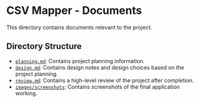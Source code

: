 # CSV Mapper - Documents
This directory contains documents relevant to the project.

## Directory Structure
- [`planning.md`](https://github.com/alexjthomson1882/csv-mapper/blob/master/docs/planning.md):
  Contains project planning information.
- [`design.md`](https://github.com/alexjthomson1882/csv-mapper/blob/master/docs/design.md):
  Contains design notes and design choices based on the project planning.
- [`review.md`](https://github.com/alexjthomson1882/csv-mapper/blob/master/docs/review.md):
  Contains a high-level review of the project after completion.
- [`images/screenshots`](https://github.com/alexjthomson1882/csv-mapper/blob/master/docs/images/screenshots/):
  Contains screenshots of the final application working.